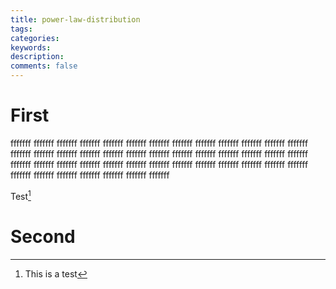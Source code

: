 ```yaml
---
title: power-law-distribution
tags:
categories:
keywords:
description:
comments: false
---
```


# First
fffffff
fffffff
fffffff
fffffff
fffffff
fffffff
fffffff
fffffff
fffffff
fffffff
fffffff
fffffff
fffffff
fffffff
fffffff
fffffff
fffffff
fffffff
fffffff
fffffff
fffffff
fffffff
fffffff
fffffff
fffffff
fffffff
fffffff
fffffff
fffffff
fffffff
fffffff
fffffff
fffffff
fffffff
fffffff
fffffff
fffffff
fffffff
fffffff
fffffff
fffffff
fffffff
fffffff
fffffff
fffffff
fffffff

Test[^1]

# Second


[^1]: This is a test
